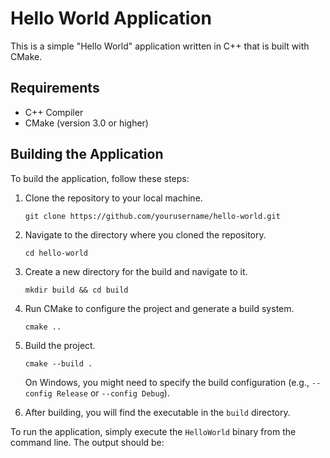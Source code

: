 # Hello World Application

This is a simple "Hello World" application written in C++ that is built with CMake.

## Requirements

- C++ Compiler
- CMake (version 3.0 or higher)

## Building the Application

To build the application, follow these steps:

1. Clone the repository to your local machine.

    ```
    git clone https://github.com/yourusername/hello-world.git
    ```

2. Navigate to the directory where you cloned the repository.

    ```
    cd hello-world
    ```

3. Create a new directory for the build and navigate to it.

    ```
    mkdir build && cd build
    ```

4. Run CMake to configure the project and generate a build system.

    ```
    cmake ..
    ```

5. Build the project.

    ```
    cmake --build .
    ```

    On Windows, you might need to specify the build configuration (e.g., `--config Release` or `--config Debug`).

6. After building, you will find the executable in the `build` directory.

To run the application, simply execute the `HelloWorld` binary from the command line. The output should be:
